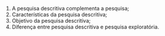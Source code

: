 1. A pesquisa descritiva complementa a pesquisa;
2. Características da pesquisa descritiva;
3. Objetivo da pesquisa descritiva;
4. Diferença entre pesquisa descritiva e pesquisa exploratória.